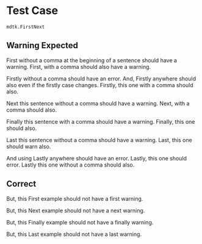 # Test Case

    mdtk.FirstNext

## Warning Expected

First without a comma at the beginning of a sentence should have a warning. First, with a comma should also have a warning.

Firstly without a comma should have an error. And, Firstly anywhere should also even if the firstly case changes. Firstly, this one with a comma should also.

Next this sentence without a comma should have a warning. Next, with a comma should also.

Finally this sentence with a comma should have a warning. Finally, this one should also.

Last this sentence without a comma should have a warning. Last, this one should warn also.

And using Lastly anywhere should have an error. Lastly, this one should error. Lastly this one without a comma should also.

## Correct

But, this First example should not have a first warning.

But, this Next example should not have a next warning.

But, this Finally example should not have a finally warning.

But, this Last example should not have a last warning.
